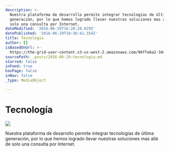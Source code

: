 ```yaml
---
description: >-
  Nuestra plataforma de desarrollo permite integrar tecnologías de última
  generación, por lo que hemos logrado llevar nuestras soluciones mas allá de
  solo una consulta por Internet.
dateModified: '2016-06-29T16:28:28.029Z'
datePublished: '2016-06-29T16:36:41.354Z'
title: Tecnología
author: []
isBasedOnUrl: >-
  https://the-grid-user-content.s3-us-west-2.amazonaws.com/90ffa6a2-3d40-4e74-8f66-37cc04ae2fd9.png
sourcePath: _posts/2016-06-29-tecnologia.md
starred: false
inFeed: true
hasPage: false
inNav: false
_type: MediaObject

---
```

# Tecnología
![](https://the-grid-user-content.s3-us-west-2.amazonaws.com/90ffa6a2-3d40-4e74-8f66-37cc04ae2fd9.png)

Nuestra plataforma de desarrollo permite integrar tecnologías de última generación, por lo que hemos logrado llevar nuestras soluciones mas allá de solo una consulta por Internet.